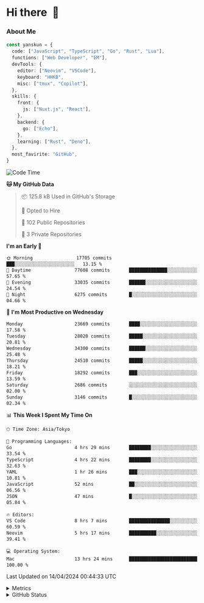 # Hi there&nbsp; :wave:

### About Me

```ts
const yanskun = {
  code: ["JavaScript", "TypeScript", "Go", "Rust", "Lua"],
  functions: ["Web Developer", "EM"],
  devTools: {
    editor: ["Neovim", "VSCode"],
    keyboard: "HHKB",
    misc: ["tmux", "Copilot"],
  },
  skills: {
    front: {
      js: ["Nuxt.js", "React"],
    },
    backend: {
      go: ["Echo"],
    },
    learning: ["Rust", "Deno"],
  },
  most_favirite: "GitHub",
}
```

<!--START_SECTION:waka-->
![Code Time](http://img.shields.io/badge/Code%20Time-798%20hrs%209%20mins-blue)

**🐱 My GitHub Data** 

> 📦 125.8 kB Used in GitHub's Storage 
 > 
> 💼 Opted to Hire
 > 
> 📜 102 Public Repositories 
 > 
> 🔑 3 Private Repositories 
 > 
**I'm an Early 🐤** 

```text
🌞 Morning                17705 commits       ███░░░░░░░░░░░░░░░░░░░░░░   13.15 % 
🌆 Daytime                77608 commits       ██████████████░░░░░░░░░░░   57.65 % 
🌃 Evening                33035 commits       ██████░░░░░░░░░░░░░░░░░░░   24.54 % 
🌙 Night                  6275 commits        █░░░░░░░░░░░░░░░░░░░░░░░░   04.66 % 
```
📅 **I'm Most Productive on Wednesday** 

```text
Monday                   23669 commits       ████░░░░░░░░░░░░░░░░░░░░░   17.58 % 
Tuesday                  28020 commits       █████░░░░░░░░░░░░░░░░░░░░   20.81 % 
Wednesday                34300 commits       ██████░░░░░░░░░░░░░░░░░░░   25.48 % 
Thursday                 24510 commits       █████░░░░░░░░░░░░░░░░░░░░   18.21 % 
Friday                   18292 commits       ███░░░░░░░░░░░░░░░░░░░░░░   13.59 % 
Saturday                 2686 commits        ░░░░░░░░░░░░░░░░░░░░░░░░░   02.00 % 
Sunday                   3146 commits        █░░░░░░░░░░░░░░░░░░░░░░░░   02.34 % 
```


📊 **This Week I Spent My Time On** 

```text
🕑︎ Time Zone: Asia/Tokyo

💬 Programming Languages: 
Go                       4 hrs 29 mins       ████████░░░░░░░░░░░░░░░░░   33.54 % 
TypeScript               4 hrs 22 mins       ████████░░░░░░░░░░░░░░░░░   32.63 % 
YAML                     1 hr 26 mins        ███░░░░░░░░░░░░░░░░░░░░░░   10.81 % 
JavaScript               52 mins             ██░░░░░░░░░░░░░░░░░░░░░░░   06.56 % 
JSON                     47 mins             █░░░░░░░░░░░░░░░░░░░░░░░░   05.84 % 

🔥 Editors: 
VS Code                  8 hrs 7 mins        ███████████████░░░░░░░░░░   60.59 % 
Neovim                   5 hrs 17 mins       ██████████░░░░░░░░░░░░░░░   39.41 % 

💻 Operating System: 
Mac                      13 hrs 24 mins      █████████████████████████   100.00 % 
```


 Last Updated on 14/04/2024 00:44:33 UTC
<!--END_SECTION:waka-->

<details>
  <summary>Metrics</summary>
  <img src="https://github.com/yanskun/yanskun/blob/main/github-metrics.svg" alt="Metrics">
</details>

<details>
  <summary>GitHub Status</summary>
  <picture>
    <source media="(prefers-color-scheme: dark)" srcset="https://raw.githubusercontent.com/yanskun/yanskun/master/profile-summary-card-output/nord_dark/0-profile-details.svg">
   <img src="https://raw.githubusercontent.com/yanskun/yanskun/master/profile-summary-card-output/default/0-profile-details.svg">
  </picture>
  <br>
  <picture>
    <source media="(prefers-color-scheme: dark)" srcset="https://raw.githubusercontent.com/yanskun/yanskun/master/profile-summary-card-output/nord_dark/1-repos-per-language.svg">
   <img src="https://raw.githubusercontent.com/yanskun/yanskun/master/profile-summary-card-output/default/1-repos-per-language.svg">
  </picture>
  <picture>
    <source media="(prefers-color-scheme: dark)" srcset="https://raw.githubusercontent.com/yanskun/yanskun/master/profile-summary-card-output/nord_dark/2-most-commit-language.svg">
   <img src="https://raw.githubusercontent.com/yanskun/yanskun/master/profile-summary-card-output/default/2-most-commit-language.svg">
  </picture>
  <br>
  <picture>
    <source media="(prefers-color-scheme: dark)" srcset="https://raw.githubusercontent.com/yanskun/yanskun/master/profile-summary-card-output/nord_dark/3-stats.svg">
   <img src="https://raw.githubusercontent.com/yanskun/yanskun/master/profile-summary-card-output/default/3-stats.svg">
  </picture>
  <picture>
    <source media="(prefers-color-scheme: dark)" srcset="https://raw.githubusercontent.com/yanskun/yanskun/master/profile-summary-card-output/nord_dark/4-productive-time.svg">
   <img src="https://raw.githubusercontent.com/yanskun/yanskun/master/profile-summary-card-output/default/4-productive-time.svg">
  </picture>
</details>
